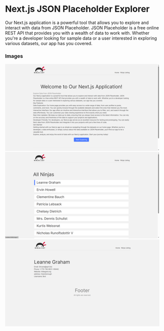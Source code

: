 # Next.js JSON Placeholder Explorer

Our Next.js application is a powerful tool that allows you to explore and interact with data from JSON Placeholder. JSON Placeholder is a free online REST API that provides you with a wealth of data to work with. Whether you're a developer looking for sample data or a user interested in exploring various datasets, our app has you covered.

### Images
![1](./previewImages/Screenshot.png)
![2](./previewImages/Screenshot2.png)
![3](./previewImages/Screenshot3.png)
